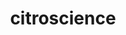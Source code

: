 ---
layout: single
excerpt: "Learn the Science of Everything."
header:
  overlay_image: header.jpg
  cta_label: "Read Articles"
  cta_url: "https://citroscience.github.io/blog/"
title: "citroscience"
author_profile: false
permalink: /
---